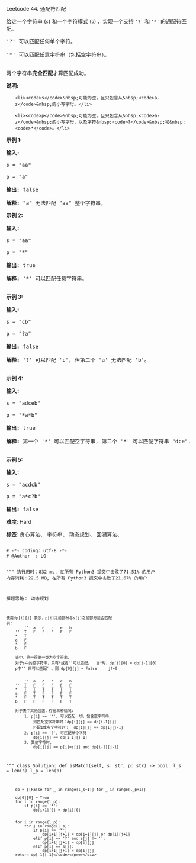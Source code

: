Leetcode 44. 通配符匹配
<p>给定一个字符串&nbsp;(<code>s</code>) 和一个字符模式&nbsp;(<code>p</code>) ，实现一个支持&nbsp;<code>&#39;?&#39;</code>&nbsp;和&nbsp;<code>&#39;*&#39;</code>&nbsp;的通配符匹配。</p>


<pre>&#39;?&#39; 可以匹配任何单个字符。

&#39;*&#39; 可以匹配任意字符串（包括空字符串）。

</pre>



<p>两个字符串<strong>完全匹配</strong>才算匹配成功。</p>



<p><strong>说明:</strong></p>



<ul>

	<li><code>s</code>&nbsp;可能为空，且只包含从&nbsp;<code>a-z</code>&nbsp;的小写字母。</li>

	<li><code>p</code>&nbsp;可能为空，且只包含从&nbsp;<code>a-z</code>&nbsp;的小写字母，以及字符&nbsp;<code>?</code>&nbsp;和&nbsp;<code>*</code>。</li>

</ul>



<p><strong>示例&nbsp;1:</strong></p>



<pre><strong>输入:</strong>

s = &quot;aa&quot;

p = &quot;a&quot;

<strong>输出:</strong> false

<strong>解释:</strong> &quot;a&quot; 无法匹配 &quot;aa&quot; 整个字符串。</pre>



<p><strong>示例&nbsp;2:</strong></p>



<pre><strong>输入:</strong>

s = &quot;aa&quot;

p = &quot;*&quot;

<strong>输出:</strong> true

<strong>解释:</strong>&nbsp;&#39;*&#39; 可以匹配任意字符串。

</pre>



<p><strong>示例&nbsp;3:</strong></p>



<pre><strong>输入:</strong>

s = &quot;cb&quot;

p = &quot;?a&quot;

<strong>输出:</strong> false

<strong>解释:</strong>&nbsp;&#39;?&#39; 可以匹配 &#39;c&#39;, 但第二个 &#39;a&#39; 无法匹配 &#39;b&#39;。

</pre>



<p><strong>示例&nbsp;4:</strong></p>



<pre><strong>输入:</strong>

s = &quot;adceb&quot;

p = &quot;*a*b&quot;

<strong>输出:</strong> true

<strong>解释:</strong>&nbsp;第一个 &#39;*&#39; 可以匹配空字符串, 第二个 &#39;*&#39; 可以匹配字符串 &quot;dce&quot;.

</pre>



<p><strong>示例&nbsp;5:</strong></p>



<pre><strong>输入:</strong>

s = &quot;acdcb&quot;

p = &quot;a*c?b&quot;

<strong>输出:</strong> false</pre>





 **难度**: Hard



 **标签**: 贪心算法、 字符串、 动态规划、 回溯算法、 





<div class="hcb_wrap">
<pre class="prism undefined-numbers lang-python" data-lang="Python"><code>
# -*- coding: utf-8 -*-
# @Author  : LG

"""
执行用时：832 ms, 在所有 Python3 提交中击败了71.51% 的用户
内存消耗：22.5 MB, 在所有 Python3 提交中击败了21.67% 的用户

解题思路：
    动态规划

    使用dp[i][j] 表示，p[i]之前部分与s[j]之前部分是否匹配
    例：
            ''  a   d   c   e   b
        ''  T   F   F   F   F   F
        *   T
        a   F
        *   F
        b   F

        表中，第一行第一类为空字符串，
        对于s中的空字符串，只有*或者''可以匹配。  当*时，dp[i][0] = dp[i-1][0]
        p中'' 只可以匹配''。则 dp[0][j] = False     j!=0


            ''  a   d   c   e   b
        ''  T   F   F   F   F   F
        *   T   T   T   T   T   T
        a   F   T   F   F   F   F
        *   F   T   T   T   T   T
        b   F   F   F   F   F   T

        对于表中其他位置，存在三种情况:
            1. p[i] == '*', 可以匹配一切，包含空字符串，
                则匹配空字符串时：dp[i][j] == dp[i-1][j]
                匹配1或多个字符时：  dp[i][j] == dp[i][j-1]
            2. p[i] == '?', 可匹配单个字符
                dp[i][j] == dp[i-1][j-1]
            3. 其他字符时，
                dp[i][j] == p[i]=s[j] and dp[i-1][j-1]
"""
class Solution:
    def isMatch(self, s: str, p: str) -> bool:
        l_s = len(s)
        l_p = len(p)

        dp = [[False for _ in range(l_s+1)] for _ in range(l_p+1)]

        dp[0][0] = True
        for i in range(l_p):
            if p[i] == '*':
                dp[i+1][0] = dp[i][0]


        for i in range(l_p):
            for j in range(l_s):
                if p[i] == '*':
                    dp[i+1][j+1] = dp[i+1][j] or dp[i][j+1]
                elif p[i] == '?' and s[j] != '':
                    dp[i+1][j+1] = dp[i][j]
                elif p[i] == s[j]:
                    dp[i+1][j+1] = dp[i][j]
        return dp[-1][-1]</code></pre></div>
